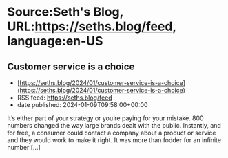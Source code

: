 # Source:Seth's Blog, URL:https://seths.blog/feed, language:en-US

## Customer service is a choice
 - [https://seths.blog/2024/01/customer-service-is-a-choice](https://seths.blog/2024/01/customer-service-is-a-choice)
 - RSS feed: https://seths.blog/feed
 - date published: 2024-01-09T09:58:00+00:00

It&#8217;s either part of your strategy or you&#8217;re paying for your mistake. 800 numbers changed the way large brands dealt with the public. Instantly, and for free, a consumer could contact a company about a product or service and they would work to make it right. It was more than fodder for an infinite number [&#8230;]

